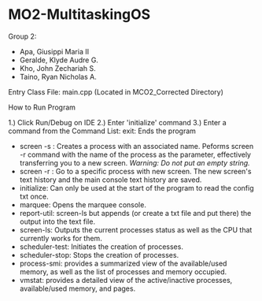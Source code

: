 # MO2-MultitaskingOS

Group 2:

- Apa, Giusippi Maria II
- Geralde, Klyde Audre G.
- Kho, John Zechariah S.
- Taino, Ryan Nicholas A.

Entry Class File: main.cpp (Located in MCO2_Corrected Directory)

How to Run Program

1.) Click Run/Debug on IDE
2.) Enter 'initialize' command
3.) Enter a command from the Command List:
exit: Ends the program
- screen -s <name of process>: Creates a process with an associated name. Peforms screen -r command with the name of the process as the parameter, effectively transferring you to a new screen. *Warning: Do not put an empty string.*
- screen -r <name of process>: Go to a specific process with new screen. The new screen's text history and the main
console text history are saved.
- initialize: Can only be used at the start of the program to read the config txt once.
- marquee: Opens the marquee console.
- report-util: screen-ls but appends (or create a txt file and put there) the output into the text file.
- screen-ls: Outputs the current processes status as well as the CPU that currently works for them.
- scheduler-test: Initiates the creation of processes.
- scheduler-stop: Stops the creation of processes.
- process-smi: provides a summarized view of the available/used memory, as well as the list of processes and memory occupied.
- vmstat: provides a detailed view of the active/inactive processes, available/used memory, and pages.
